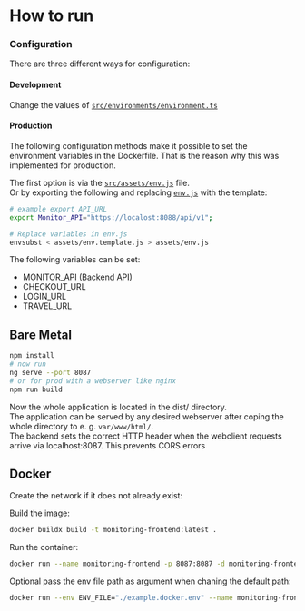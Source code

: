 # How to run 
### Configuration
There are three different ways for configuration:

#### Development
Change the values of [`src/environments/environment.ts`](src/environments/enviroment.ts)

#### Production
The following configuration methods make it possible to set the environment variables in the Dockerfile. That is the reason why this was implemented for production.  

The first option is via the [`src/assets/env.js`](src/assets/env.js) file.  
Or by exporting the following and replacing [`env.js`](src/assets/env.js) with the template:
```bash
# example export API_URL
export Monitor_API="https://localost:8088/api/v1";

# Replace variables in env.js
envsubst < assets/env.template.js > assets/env.js
```
The following variables can be set:
- MONITOR_API (Backend API)
- CHECKOUT_URL
- LOGIN_URL
- TRAVEL_URL

## Bare Metal
```bash
npm install 
# now run 
ng serve --port 8087 
# or for prod with a webserver like nginx
npm run build
```
Now the whole application is located in the dist/ directory.<br>
The application can be served by any desired webserver after coping the whole directory to e. g. `var/www/html/`.<br>
The backend sets the correct HTTP header when the webclient requests arrive via localhost:8087. This prevents CORS errors

## Docker
Create the network if it does not already exist:

Build the image:
```bash
docker buildx build -t monitoring-frontend:latest .
```

Run the container:
```bash
docker run --name monitoring-frontend -p 8087:8087 -d monitoring-frontend
```

Optional pass the env file path as argument when chaning the default path:
```bash
docker run --env ENV_FILE="./example.docker.env" --name monitoring-frontend --network monitoring -p 8087:8087 -d monitoring-frontend
